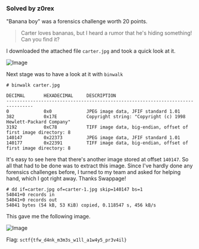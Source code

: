 ### Solved by z0rex

"Banana boy" was a forensics challenge worth 20 points.

> Carter loves bananas, but I heard a rumor that he's hiding something!  
> Can you find it?

I downloaded the attached file `carter.jpg` and took a quick look at it.

![Image](/images/2016/sctf/banana-boy/carter.jpg)

Next stage was to have a look at it with `binwalk`

```
# binwalk carter.jpg

DECIMAL       HEXADECIMAL     DESCRIPTION
--------------------------------------------------------------------------------
0             0x0             JPEG image data, JFIF standard 1.01
382           0x17E           Copyright string: "Copyright (c) 1998 Hewlett-Packard Company"
3192          0xC78           TIFF image data, big-endian, offset of first image directory: 8
140147        0x22373         JPEG image data, JFIF standard 1.01
140177        0x22391         TIFF image data, big-endian, offset of first image directory: 8
```

It's easy to see here that there's another image stored at offset `140147`. So
all that had to be done was to extract this image. Since I've hardly done any
forensics challenges before, I turned to my team and asked for helping hand,
which I got right away. Thanks Swappage!

```
# dd if=carter.jpg of=carter-1.jpg skip=140147 bs=1
54041+0 records in
54041+0 records out
54041 bytes (54 kB, 53 KiB) copied, 0.118547 s, 456 kB/s
```

This gave me the following image.

![Image](/images/2016/sctf/banana-boy/flag.jpg)

Flag: `sctf{tfw_d4nk_m3m3s_w1ll_a1w4y5_pr3v4il}`
